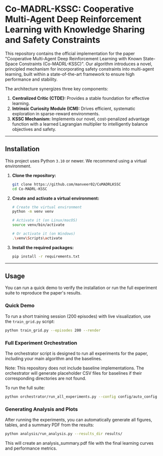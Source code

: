 # Co-MADRL-KSSC: Cooperative Multi-Agent Deep Reinforcement Learning with Knowledge Sharing and Safety Constraints

This repository contains the official implementation for the paper "Cooperative Multi-Agent Deep Reinforcement Learning with Known State-Space Constraints (Co-MADRL-KSSC)". Our algorithm introduces a novel, principled mechanism for incorporating safety constraints into multi-agent learning, built within a state-of-the-art framework to ensure high performance and stability.

The architecture synergizes three key components:
1.  **Centralized Critic (CTDE):** Provides a stable foundation for effective learning.
2.  **Intrinsic Curiosity Module (ICM):** Drives efficient, systematic exploration in sparse-reward environments.
3.  **KSSC Mechanism:** Implements our novel, cost-penalized advantage function with a learned Lagrangian multiplier to intelligently balance objectives and safety.

---
## Installation

This project uses Python `3.10` or newer. We recommend using a virtual environment.

1.  **Clone the repository:**
    ```bash
    git clone https://github.com/manveer02/CoMADRLKSSC
    cd Co-MADRL-KSSC
    ```

2.  **Create and activate a virtual environment:**
    ```bash
    # Create the virtual environment
    python -m venv venv

    # Activate it (on Linux/macOS)
    source venv/bin/activate

    # Or activate it (on Windows)
    .\venv\Scripts\activate
    ```

3.  **Install the required packages:**
    ```bash
    pip install -r requirements.txt
    ```

---
## Usage

You can run a quick demo to verify the installation or run the full experiment suite to reproduce the paper's results.

### Quick Demo

To run a short training session (200 episodes) with live visualization, use the `train_grid.py` script:

```bash
python train_grid.py --episodes 200 --render
```

### Full Experiment Orchestration

The orchestrator script is designed to run all experiments for the paper, including your main algorithm and the baselines.

Note: This repository does not include baseline implementations. The orchestrator will generate placeholder CSV files for baselines if their corresponding directories are not found.

To run the full suite:

```bash
python orchestrator/run_all_experiments.py --config config/auto_config.yaml
```

### Generating Analysis and Plots

After running the experiments, you can automatically generate all figures, tables, and a summary PDF from the results:

```bash
python analysis/run_analysis.py --results_dir results/
```

This will create an analysis_summary.pdf file with the final learning curves and performance metrics.

